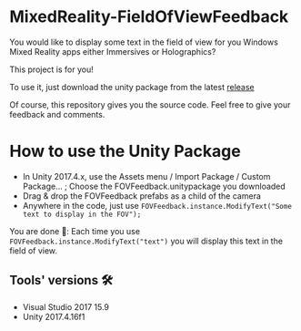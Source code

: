 # MixedReality-FieldOfViewFeedback

You would like to display some text in the field of view for you Windows Mixed Reality apps either Immersives or Holographics?

This project is for you!

To use it, just download the unity package from the latest [release](../../releases)

Of course, this repository gives you the source code. Feel free to give your feedback and comments.

# How to use the Unity Package 

- In Unity 2017.4.x, use the Assets menu / Import Package / Custom Package… ; Choose the FOVFeedback.unitypackage you downloaded
- Drag & drop the FOVFeedback prefabs as a child of the camera
- Anywhere in the code, just use
`FOVFeedback.instance.ModifyText("Some text to display in the FOV");`

You are done 🎈:
Each time you use `FOVFeedback.instance.ModifyText("text")` you will display this text in the field of view.

## Tools' versions 🛠
- Visual Studio 2017 15.9
- Unity 2017.4.16f1
